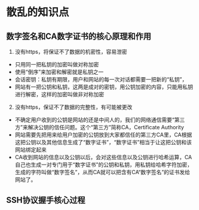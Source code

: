 # 散乱的知识点
## 数字签名和CA数字证书的核心原理和作用
1. 没有https，将保证不了数据的机密性，容易泄密
- 只用同一把私钥的加密叫做对称加密
- 使用“倒序”来加密和解密就是私钥之一
- 会话密钥：私钥有期限，用户和网站的每一次对话都需要一把新的“私钥”，
- 网站有一把公钥和私钥，这两是成对的密钥，用公钥加密的内容，只能用私钥进行解密，这样的加密叫做非对称加密
2. 没有https，保证不了数据的完整性，有可能被更改
- 不确定用户收到的公钥是网站的还是中间人的，我们的网络通信需要“第三方”来解决公钥的信任问题。这个“第三方”简称CA，Certificate Authority
- 网站需要先把用来给用户加密的公钥放到大家都信任的第三方CA里，CA根据这把公钥以及其他信息生成了“数字证书”，“数字证书”相当于让这把公钥和该网站绑定起来
- CA收到网站的信息以及公钥以后，会对这些信息以及公钥进行哈希运算，CA自己也生成一对专门用于“数字证书”的公钥和私钥，用私钥给哈希字符加密，生成的字符叫做“数字签名”，从而CA就可以把含有CA“数字签名”的证书发给网站了。

## SSH协议握手核心过程